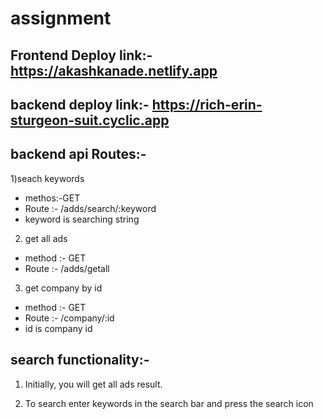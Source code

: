 # assignment
## Frontend Deploy link:-https://akashkanade.netlify.app
## backend deploy link:- https://rich-erin-sturgeon-suit.cyclic.app
## backend api Routes:-

1)seach keywords
- methos:-GET
- Route :- /adds/search/:keyword
- keyword is searching string

2) get all ads
- method :- GET
- Route :- /adds/getall

3) get company by id
- method :- GET
- Route :- /company/:id
- id is company id

## search functionality:-
1) Initially, you will get all ads result.

2) To search enter keywords in the search bar and press the search icon
